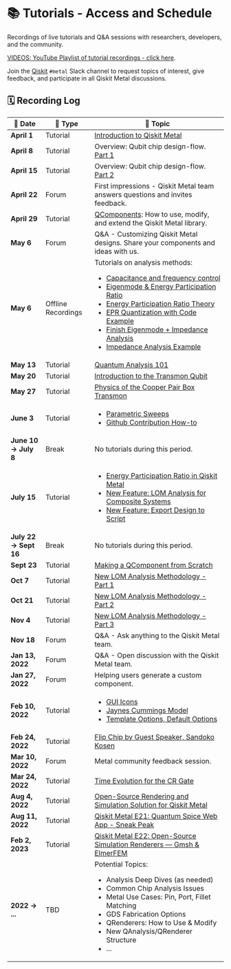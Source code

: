 # 📚 Tutorials - Access and Schedule

Recordings of live tutorials and Q&A sessions with researchers, developers, and the community.

[VIDEOS: YouTube Playlist of tutorial recordings - click here](https://www.youtube.com/playlist?list=PLOFEBzvs-VvqHl5ZqVmhB_FcSqmLufsjb).

Join the [Qiskit](https://qisk.it/join-slack) `#metal` Slack channel to request topics of interest, give feedback, and participate in all Qiskit Metal discussions.

## 🗓️ Recording Log


| 📅 Date            | 📌 Type     | 📝 Topic |
| ------------------ | ----------- | ------- |
| **April 1**        | Tutorial    | [Introduction to Qiskit Metal](https://youtu.be/NCNv3YPvveM) |
| **April 8**        | Tutorial    | Overview: Qubit chip design-flow. [Part 1](https://youtu.be/bsrsKZLTkTo) |
| **April 15**       | Tutorial    | Overview: Qubit chip design-flow. [Part 2](https://youtu.be/fj1hpAqZfmg) |
| **April 22**       | Forum       | First impressions - Qiskit Metal team answers questions and invites feedback. |
| **April 29**       | Tutorial    | [QComponents](https://youtu.be/ljzWF3dNHEU): How to use, modify, and extend the Qiskit Metal library. |
| **May 6**          | Forum       | Q&A - Customizing Qiskit Metal designs. Share your components and ideas with us. |
| **May 6**          | Offline Recordings | Tutorials on analysis methods: <ul><li>[Capacitance and frequency control](https://youtu.be/rY7Os7B9sg0)</li><li>[Eigenmode & Energy Participation Ratio](https://youtu.be/mvT9Fb7UGH4)</li><li>[Energy Participation Ratio Theory](https://youtu.be/ITCkKfjxcbc)</li><li>[EPR Quantization with Code Example](https://youtu.be/FXmPyYEyL9U)</li><li>[Finish Eigenmode + Impedance Analysis](https://youtu.be/4jBVdHzmJdw)</li><li>[Impedance Analysis Example](https://youtu.be/Bi8ZVAq-0tw)</li></ul> |
| **May 13**         | Tutorial    | [Quantum Analysis 101](https://youtu.be/QIr2Rlj1cpI) |
| **May 20**         | Tutorial    | [Introduction to the Transmon Qubit](https://youtu.be/6KgOaU1BAxg) |
| **May 27**         | Tutorial    | [Physics of the Cooper Pair Box Transmon](https://youtu.be/Ql8AS4Iay-Q) |
| **June 3**         | Tutorial    | <ul><li>[Parametric Sweeps](https://youtu.be/ZRsk5dvH1K0)</li><li>[Github Contribution How-to](https://youtu.be/rJWo1Pt19vI)</li></ul> |
| **June 10 &rarr; July 8** | Break | No tutorials during this period. |
| **July 15**        | Tutorial    | <ul><li>[Energy Participation Ratio in Qiskit Metal](https://youtu.be/HJNKG5z6Jys)</li><li>[New Feature: LOM Analysis for Composite Systems](https://youtu.be/XpnTJSBjb8E)</li><li>[New Feature: Export Design to Script](https://youtu.be/JpoD3SjObHc)</li></ul> |
| **July 22 &rarr; Sept 16** | Break | No tutorials during this period. |
| **Sept 23**        | Tutorial    | [Making a QComponent from Scratch](https://youtu.be/5iEOJDMWXDE) |
| **Oct 7**          | Tutorial    | [New LOM Analysis Methodology - Part 1](https://youtu.be/S8Wx2Lo2CxQ) |
| **Oct 21**         | Tutorial    | [New LOM Analysis Methodology - Part 2](https://youtu.be/b2azGJ-RCjk) |
| **Nov 4**          | Tutorial    | [New LOM Analysis Methodology - Part 3](https://youtu.be/kWFYYUa0V3k) |
| **Nov 18**         | Forum       | Q&A - Ask anything to the Qiskit Metal team. |
| **Jan 13, 2022**   | Forum       | Q&A - Open discussion with the Qiskit Metal team. |
| **Jan 27, 2022**   | Forum       | Helping users generate a custom component. |
| **Feb 10, 2022**   | Tutorial    | <ul><li>[GUI Icons](https://youtu.be/aE2Dsc67S8w)</li><li>[Jaynes Cummings Model](https://youtu.be/dtwL_K-TJtY)</li><li>[Template Options, Default Options](https://youtu.be/qKLyEyW7cbQ)</li></ul> |
| **Feb 24, 2022**   | Tutorial    | [Flip Chip by Guest Speaker, Sandoko Kosen](https://youtu.be/BUojR6Uti5Q) |
| **Mar 10, 2022**   | Forum       | Metal community feedback session. |
| **Mar 24, 2022**   | Tutorial    | [Time Evolution for the CR Gate](https://www.youtube.com/watch?v=icDryjZrUQ4) |
| **Aug 4, 2022**    | Tutorial    | [Open-Source Rendering and Simulation Solution for Qiskit Metal](https://youtu.be/sA0uXtCAhWw) |
| **Aug 11, 2022**   | Tutorial    | [Qiskit Metal E21: Quantum Spice Web App - Sneak Peak](https://youtu.be/3UE57DaG-HI) |
| **Feb 2, 2023**    | Tutorial    | [Qiskit Metal E22: Open-Source Simulation Renderers — Gmsh & ElmerFEM](https://youtu.be/84j3l_9fHko) |
| **2022 → ...**     | TBD         | Potential Topics: <ul><li>Analysis Deep Dives (as needed)</li><li>Common Chip Analysis Issues</li><li>Metal Use Cases: Pin, Port, Fillet Matching</li><li>GDS Fabrication Options</li><li>QRenderers: How to Use & Modify</li><li>New QAnalysis/QRenderer Structure</li><li>...</li></ul> |
